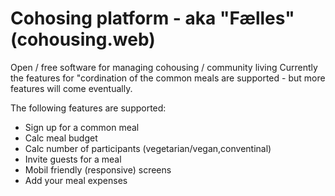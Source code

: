 # Cohosing platform - aka "Fælles" (cohousing.web)
Open / free software for managing cohousing / community living
Currently the features for "cordination of the common meals are supported - but more features will come eventually. 

The following features are supported:
* Sign up for a common meal
* Calc meal budget
* Calc number of participants (vegetarian/vegan,conventinal)
* Invite guests for a meal
* Mobil friendly (responsive) screens
* Add your meal expenses
